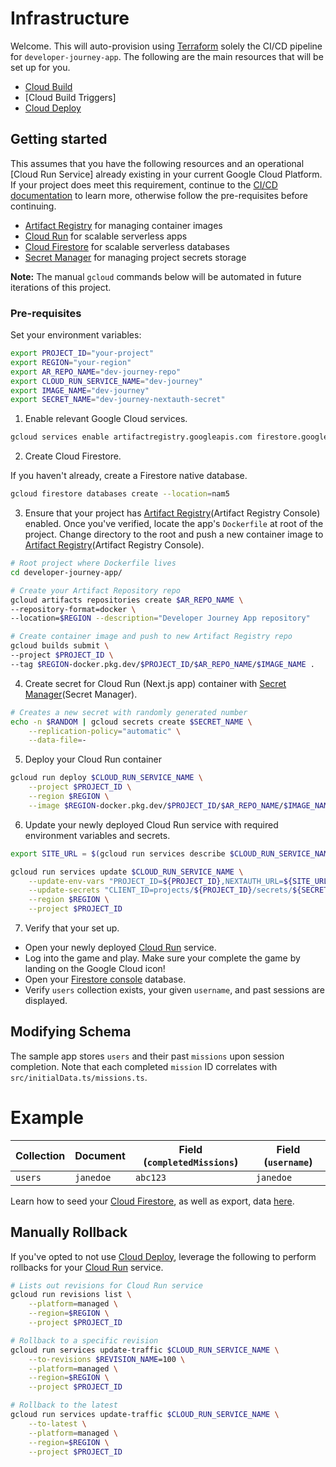 # Infrastructure

Welcome. This will auto-provision using [Terraform] solely the CI/CD pipeline for `developer-journey-app`.
The following are the main resources that will be set up for you.

* [Cloud Build]
* [Cloud Build Triggers]
* [Cloud Deploy]

## Getting started

This assumes that you have the following resources and an operational [Cloud Run Service] already existing in your current Google Cloud Platform.
If your project does meet this requirement, continue to the [CI/CD documentation](./environments/dev/README.md) to learn more, 
otherwise follow the pre-requisites before continuing.

* [Artifact Registry] for managing container images
* [Cloud Run] for scalable serverless apps
* [Cloud Firestore] for scalable serverless databases
* [Secret Manager] for managing project secrets storage

**Note:** The manual `gcloud` commands below will be automated in future iterations of this project.

### Pre-requisites

Set your environment variables:

```bash
export PROJECT_ID="your-project"
export REGION="your-region"
export AR_REPO_NAME="dev-journey-repo"
export CLOUD_RUN_SERVICE_NAME="dev-journey"
export IMAGE_NAME="dev-journey"
export SECRET_NAME="dev-journey-nextauth-secret"
```

1. Enable relevant Google Cloud services.

```bash
gcloud services enable artifactregistry.googleapis.com firestore.googleapis.com run.googleapis.com secretmanager.googleapis.com
```

2. Create Cloud Firestore.

If you haven't already, create a Firestore native database.

```bash
gcloud firestore databases create --location=nam5
```

3. Ensure that your project has [Artifact Registry](Artifact Registry Console) enabled. Once you've verified, locate the app's `Dockerfile` at root of the project.
Change directory to the root and push a new container image to [Artifact Registry](Artifact Registry Console).

```bash
# Root project where Dockerfile lives
cd developer-journey-app/

# Create your Artifact Repository repo
gcloud artifacts repositories create $AR_REPO_NAME \
--repository-format=docker \
--location=$REGION --description="Developer Journey App repository"

# Create container image and push to new Artifact Registry repo
gcloud builds submit \
--project $PROJECT_ID \
--tag $REGION-docker.pkg.dev/$PROJECT_ID/$AR_REPO_NAME/$IMAGE_NAME .
```

4. Create secret for Cloud Run (Next.js app) container with [Secret Manager](Secret Manager).

```bash
# Creates a new secret with randomly generated number
echo -n $RANDOM | gcloud secrets create $SECRET_NAME \
    --replication-policy="automatic" \
    --data-file=-
```

5. Deploy your Cloud Run container

```bash
gcloud run deploy $CLOUD_RUN_SERVICE_NAME \
    --project $PROJECT_ID \
    --region $REGION \
    --image $REGION-docker.pkg.dev/$PROJECT_ID/$AR_REPO_NAME/$IMAGE_NAME 
```

6. Update your newly deployed Cloud Run service with required environment variables and secrets.

```bash
export SITE_URL = $(gcloud run services describe $CLOUD_RUN_SERVICE_NAME --project "${PROJECT_ID}" --region "${REGION}" --format "value(status.address.url)")

gcloud run services update $CLOUD_RUN_SERVICE_NAME \
    --update-env-vars "PROJECT_ID=${PROJECT_ID},NEXTAUTH_URL=${SITE_URL}" \
    --update-secrets "CLIENT_ID=projects/${PROJECT_ID}/secrets/${SECRET_NAME}:latest" \
    --region $REGION \
    --project $PROJECT_ID
```

7. Verify that your set up.

* Open your newly deployed [Cloud Run] service.
* Log into the game and play. Make sure your complete the game by landing on the Google Cloud icon!
* Open your [Firestore console] database.
* Verify `users` collection exists, your given `username`, and past sessions are displayed.

## Modifying Schema

The sample app stores `users` and their past `missions` upon session completion.
Note that each completed `mission` ID correlates with `src/initialData.ts/missions.ts`.

# Example

| Collection | Document | Field (`completedMissions`) | Field (`username`) | 
|------|-------------|------|---------|
| `users` | `janedoe` | `abc123` | `janedoe` |

Learn how to seed your [Cloud Firestore], as well as export, data [here](https://cloud.google.com/firestore/docs/manage-data/export-import).

## Manually Rollback

If you've opted to not use [Cloud Deploy], leverage the following to perform rollbacks for your [Cloud Run] service.

```bash
# Lists out revisions for Cloud Run service
gcloud run revisions list \
    --platform=managed \
    --region=$REGION \
    --project $PROJECT_ID

# Rollback to a specific revision
gcloud run services update-traffic $CLOUD_RUN_SERVICE_NAME \
    --to-revisions $REVISION_NAME=100 \
    --platform=managed \
    --region=$REGION \
    --project $PROJECT_ID

# Rollback to the latest
gcloud run services update-traffic $CLOUD_RUN_SERVICE_NAME \
    --to-latest \
    --platform=managed \
    --region=$REGION \
    --project $PROJECT_ID
```

<!-- doc links -->
[Artifact Registry]:
https://cloud.google.com/artifact-registry

[Artifact Registry Console]:
https://console.cloud.google.com/artifacts

[Cloud Firestore]:
https://cloud.google.com/firestore

[Firestore Console]:
https://console.cloud.google.com/firestore

[Cloud Build]:
https://cloud.google.com/build

[Cloud Deploy]:
https://cloud.google.com/deploy

[Cloud Run]:
https://cloud.google.com/run

[Secret Manager]:
https://console.cloud.google.com/security/secret-manager

[Terraform]:
(https://www.terraform.io)
